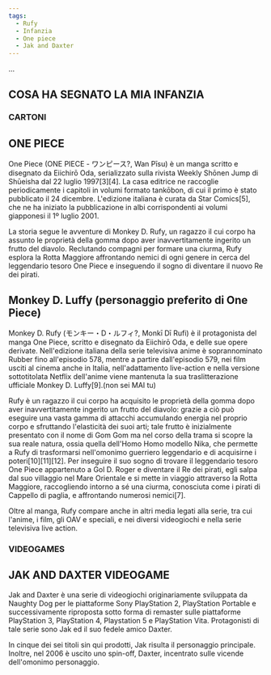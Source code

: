 ```yaml
---
tags:
  - Rufy
  - Infanzia
  - One piece
  - Jak and Daxter
---
```


...
## COSA HA SEGNATO LA MIA INFANZIA

### CARTONI

## ONE PIECE
One Piece (ONE PIECE - ワンピース?, Wan Pīsu) è un manga scritto e disegnato da Eiichirō Oda, serializzato sulla rivista Weekly Shōnen Jump di Shūeisha dal 22 luglio 1997[3][4]. La casa editrice ne raccoglie periodicamente i capitoli in volumi formato tankōbon, di cui il primo è stato pubblicato il 24 dicembre. L'edizione italiana è curata da Star Comics[5], che ne ha iniziato la pubblicazione in albi corrispondenti ai volumi giapponesi il 1º luglio 2001.

La storia segue le avventure di Monkey D. Rufy, un ragazzo il cui corpo ha assunto le proprietà della gomma dopo aver inavvertitamente ingerito un frutto del diavolo. Reclutando compagni per formare una ciurma, Rufy esplora la Rotta Maggiore affrontando nemici di ogni genere in cerca del leggendario tesoro One Piece e inseguendo il sogno di diventare il nuovo Re dei pirati.

## Monkey D. Luffy (personaggio preferito di One Piece)
Monkey D. Rufy (モンキー・D・ルフィ?, Monkī Dī Rufi) è il protagonista del manga One Piece, scritto e disegnato da Eiichirō Oda, e delle sue opere derivate. Nell'edizione italiana della serie televisiva anime è soprannominato Rubber fino all'episodio 578, mentre a partire dall'episodio 579, nei film usciti al cinema anche in Italia, nell'adattamento live-action e nella versione sottotitolata Netflix dell'anime viene mantenuta la sua traslitterazione ufficiale Monkey D. Luffy[9].(non sei MAI tu)

Rufy è un ragazzo il cui corpo ha acquisito le proprietà della gomma dopo aver inavvertitamente ingerito un frutto del diavolo: grazie a ciò può eseguire una vasta gamma di attacchi accumulando energia nel proprio corpo e sfruttando l'elasticità dei suoi arti; tale frutto è inizialmente presentato con il nome di Gom Gom ma nel corso della trama si scopre la sua reale natura, ossia quella dell'Homo Homo modello Nika, che permette a Rufy di trasformarsi nell'omonimo guerriero leggendario e di acquisirne i poteri[10][11][12]. Per inseguire il suo sogno di trovare il leggendario tesoro One Piece appartenuto a Gol D. Roger e diventare il Re dei pirati, egli salpa dal suo villaggio nel Mare Orientale e si mette in viaggio attraverso la Rotta Maggiore, raccogliendo intorno a sé una ciurma, conosciuta come i pirati di Cappello di paglia, e affrontando numerosi nemici[7].

Oltre al manga, Rufy compare anche in altri media legati alla serie, tra cui l'anime, i film, gli OAV e speciali, e nei diversi videogiochi e nella serie televisiva live action.


### VIDEOGAMES


## JAK AND DAXTER VIDEOGAME

Jak and Daxter è una serie di videogiochi originariamente sviluppata da Naughty Dog per le piattaforme Sony PlayStation 2, PlayStation Portable e successivamente riproposta sotto forma di remaster sulle piattaforme PlayStation 3, PlayStation 4, Playstation 5 e PlayStation Vita. Protagonisti di tale serie sono Jak ed il suo fedele amico Daxter.

In cinque dei sei titoli sin qui prodotti, Jak risulta il personaggio principale. Inoltre, nel 2006 è uscito uno spin-off, Daxter, incentrato sulle vicende dell'omonimo personaggio.
